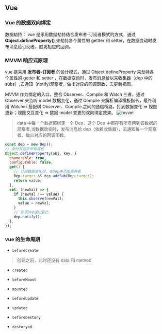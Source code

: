 ## Vue

### Vue 的数据双向绑定

数据劫持： vue 是采用数据劫持结合发布者-订阅者模式的方式，通过 <b>Object.defineProperty()</b> 来劫持各个属性的 gettter 和 setter，在数据变动时发布消息给订阅者，触发相应的回调。

### MVVM 响应式原理

vue 是采用 <b> 发布者-订阅者</b> 的设计模式，通过 Object.defineProperty 来劫持各个属性的 getter 和 setter ，在数据变动时，发布消息给以来收集器（dep 中的 subs）,去通知（notify)观察者，做出对应的回调函数，去更新视图。

MVVM 作为绑定的入口，整合 Observer、Compile 和 Watch 三者，通过 Observer 来监听 model 数据变化，通过 Compile 来解析编译模板指令，最终利用 Watcher 搭配琪 Observer、Compile 之间的通信桥路，打到数据变化 => 视图更新；视图交互变化 => 数据 model 变更的双向绑定效果。
![mvvm](/images/mvvm.png)

> data 中每一个数据都绑定一个 Dep，这个 Dep 中都存有所有用到该数据的观察者,当数据改变时，发布消息给 dep（依赖收集器），去通知每一个观察者。做出对应的回调函数。

```js
const dep = new Dep();
// 劫持并监听所有属性
Object.defineProperty(obj, key, {
  enumerable: true,
  configurable: false,
  get() {
    // 订阅数据变化时，在Dep中添加观察者
    Dep.target && dep.addSub(Dep.target);
    return value;
  },
  set: (newVal) => {
    if (newVal !== value) {
      this.observe(newVal);
      value = newVal;
    }
    // 告诉Dep通知变化
    dep.notify();
  },
});
```

### vue 的生命周期

- `beforeCreate`

> 创建之前，此时还没有 data 和 method

- `created`

- `beforeMount`

- `mounted`

- `beforeUpdate`

- `updated`

- `beforeDestory`

- `destoryed`
